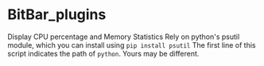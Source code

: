# BitBar_plugins
Display CPU percentage and Memory Statistics
Rely on python's psutil module, which you can install using `pip install psutil`
The first line of this script indicates the path of `python`. Yours may be different.
